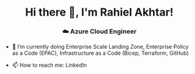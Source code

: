<div align="center">
  <h1>Hi there 👋, I'm Rahiel Akhtar!</h1>
  <h3>☁️ Azure Cloud Engineer</h3>
</div>

<!--
**raheel1906/raheel1906** is a ✨ _special_ ✨ repository because its `README.md` (this file) appears on your GitHub profile.
-->

- 🔭 I’m currently doing Enterprise Scale Landing Zone, Enterprise Policy as a Code (EPAC), Infrastructure as a Code (Bicep, Terraform, GitHub)
<!-- - 🌱 I’m currently learning ... -->
- 📫 How to reach me: LinkedIn

<!-- ![Top Languages](https://github-readme-stats.vercel.app/api/top-langs/?username=raheel1906&layout=compact&theme=dark) -->
